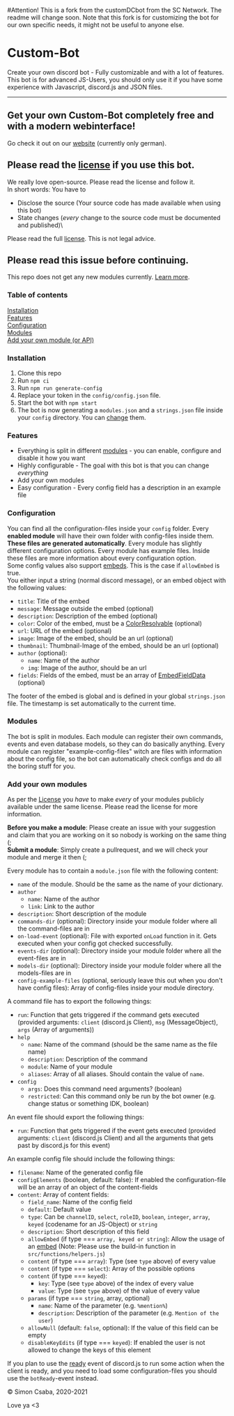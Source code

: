 #Attention!
This is a fork from the customDCbot from the SC Network. The readme will change soon. Note that this fork is for customizing the bot for our own specific needs, it might not be useful to anyone else.

# Custom-Bot

Create your own discord bot - Fully customizable and with a lot of features. This bot is for advanced JS-Users, you should only
use it if you have some experience with Javascript, discord.js and JSON files. 

---

## Get your own Custom-Bot completely free and with a modern webinterface!
Go check it out on our [website](https://partner.sc-netzwerk.de) (currently only german).

## Please read the [license](LICENSE) if you use this bot. 
We really love open-source. Please read the license and follow it.\
In short words: You have to
* Disclose the source (Your source code has made available when using this bot)
* State changes (*every* change to the source code must be documented and published)\

Please read the full [license](LICENSE). This is not legal advice. 

## Please read this issue before continuing.
This repo does not get any new modules currently. [Learn more](https://github.com/SCNetwork/CustomDCBot/issues/13).

### Table of contents

[Installation](#installation)\
[Features](#features)\
[Configuration](#configuration)\
[Modules](#modules)\
[Add your own module (or API)](#add-your-own-modules)

### Installation
1. Clone this repo
2. Run `npm ci`
3. Run `npm run generate-config`
4. Replace your token in the `config/config.json` file.
5. Start the bot with `npm start`
6. The bot is now generating a `modules.json` and a `strings.json` file inside your `config` directory. You can [change](#configuration) them.

### Features 
* Everything is split in different [modules](#modules) - you can enable, configure and disable it how you want
* Highly configurable - The goal with this bot is that you can change *everything*
* Add your own modules
* Easy configuration - Every config field has a description in an example file

### Configuration
You can find all the configuration-files inside your `config` folder. Every **enabled module** will have their
own folder with config-files inside them. **These files are generated automatically**. Every module has slightly different 
configuration options. Every module has example files. Inside these files are more information about every configuration option.  
Some config values also support [embeds](https://discordjs.guide/popular-topics/embeds.html). This is the case if `allowEmbed` is true.\
You either input a string (normal discord message), or an embed object with the following values:
* `title`: Title of the embed
* `message`: Message outside the embed (optional)  
* `description`: Description of the embed (optional)
* `color`: Color of the embed, must be a [ColorResolvable](https://discord.js.org/#/docs/main/stable/typedef/ColorResolvable) (optional)
* `url`: URL of the embed (optional)
* `image`: Image of the embed, should be an url (optional)
* `thumbnail`: Thumbnail-Image of the embed, should be an url (optional)
* `author` (optional): 
  * `name`: Name of the author
  * `img`: Image of the author, should be an url
* `fields`: Fields of the embed, must be an array of [EmbedFieldData](https://discord.js.org/#/docs/main/stable/typedef/EmbedFieldData) (optional)

The footer of the embed is global and is defined in your global `strings.json` file. The timestamp is set automatically to the current time.

### Modules
The bot is split in modules. Each module can register their own commands, events and even database models, 
so they can do basically anything. Every module can register "example-config-files" witch are files with information about the config file, so
the bot can automatically check configs and do all the boring stuff for you. 

### Add your own modules
As per the [License](LICENSE) you *have* to make *every* of your modules publicly available under the same license. Please read the license for more information. 

**Before you make a module**: Please create an issue with your suggestion and claim that you are working on it so nobody is working on the same thing (;\
**Submit a module**: Simply create a pullrequest, and we will check your module and merge it then (;

Every module has to contain a `module.json` file with the following content:
* `name` of the module. Should be the same as the name of your dictionary. 
* `author`
    * `name`: Name of the author
    * `link`: Link to the author
* `description`: Short description of the module
* `commands-dir` (optional): Directory inside your module folder where all the command-files are in
* `on-load-event` (optional): File with exported `onLoad` function in it. Gets executed when your config got checked successfully. 
* `events-dir` (optional): Directory inside your module folder where all the event-files are in
* `models-dir` (optional): Directory inside your module folder where all the models-files are in
* `config-example-files` (optional, seriously leave this out when you don't have config files): Array of config-files inside your module directory.

A command file has to export the following things:
* `run`: Function that gets triggered if the command gets executed (provided arguments: `client` (discord.js Client), `msg` (MessageObject), 
  `args` (Array of arguments))
* `help`
    * `name`: Name of the command (should be the same name as the file name)
    * `description`: Description of the command
    * `module`: Name of your module
    * `aliases`: Array of all aliases. Should contain the value of `name`.
* `config`
    * `args`: Does this command need arguments? (boolean)
    * `restricted`: Can this command only be run by the bot owner (e.g. change status or something IDK, boolean) 

An event file should export the following things:
* `run`: Function that gets triggered if the event gets executed (provided arguments: `client` (discord.js Client) and all the arguments that gets past by discord.js for this event)

An example config file should include the following things:
* `filename`: Name of the generated config file
* `configElements` (boolean, default: false): If enabled the configuration-file will be an array of an object of the
  content-fields
* `content`: Array of content fields:
  * `field_name`: Name of the config field
  * `default`: Default value
  * `type`: Can be `channelID`, `select`, `roleID`, `boolean`, `integer`, `array`, `keyed` (codename for an JS-Object)
    or `string`
  * `description`: Short description of this field
  * `allowEmbed` (if type === `array, keyed or string`): Allow the usage of an [embed](#configuration) (Note: Please use
    the build-in function in `src/functions/helpers.js`)
  * `content` (if type === `array`): Type (see `type` above) of every value
  * `content` (if type === `select`): Array of the possible options
  * `content` (if type === `keyed`):
    * `key`: Type (see `type` above) of the index of every value
    * `value`: Type (see `type` above) of the value of every value
  * `params` (if type === `string`, array, optional)
    * `name`: Name of the parameter (e.g. `%mention%`)
    * `description`: Description of the parameter (e.g. `Mention of the user`)
  * `allowNull` (default: `false`, optional): If the value of this field can be empty
  * `disableKeyEdits` (if type === `keyed`): If enabled the user is not allowed to change the keys of this element
  
If you plan to use the [ready](https://discord.js.org/#/docs/main/stable/class/Client?scrollTo=e-ready) event of discord.js to run some action when the client is ready, and you need to load some configuration-files you should use the `botReady`-event instead.

© Simon Csaba, 2020-2021

Love ya <3
